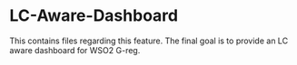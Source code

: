 LC-Aware-Dashboard
==================

This contains files regarding this feature. The final goal is to provide an LC aware dashboard for WSO2 G-reg.
